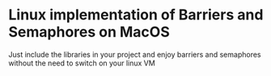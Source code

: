 # Linux implementation of Barriers and Semaphores on MacOS

Just include the libraries in your project and enjoy barriers and semaphores without the need to switch on your linux VM
